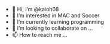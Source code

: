 - 👋 Hi, I’m @kaioh08
- 👀 I’m interested in MAC and Soccer
- 🌱 I’m currently learning programming
- 💞️ I’m looking to collaborate on ...
- 📫 How to reach me ...

<!---
kaioh08/kaioh08 is a ✨ special ✨ repository because its `README.md` (this file) appears on your GitHub profile.
You can click the Preview link to take a look at your changes.
--->
